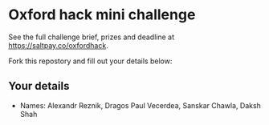 # Oxford hack mini challenge

See the full challenge brief, prizes and deadline at https://saltpay.co/oxfordhack.

Fork this repostory and fill out your details below:

## Your details

- Names: Alexandr Reznik, Dragos Paul Vecerdea, Sanskar Chawla, Daksh Shah

